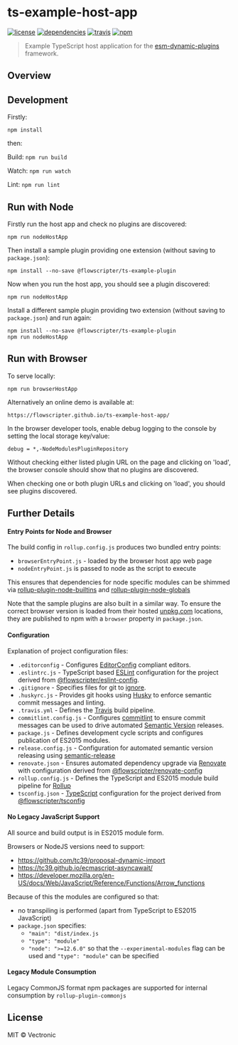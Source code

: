 # ts-example-host-app
[![license](https://img.shields.io/github/license/flowscripter/ts-example-host-app.svg)](https://github.com/flowscripter/ts-example-host-app/blob/master/LICENSE.md)
[![dependencies](https://img.shields.io/david/flowscripter/ts-example-host-app.svg)](https://david-dm.org/flowscripter/ts-example-host-app)
[![travis](https://api.travis-ci.com/flowscripter/ts-example-host-app.svg)](https://travis-ci.com/flowscripter/ts-example-host-app)
[![npm](https://img.shields.io/npm/v/@flowscripter/ts-example-host-app.svg)](https://www.npmjs.com/package/@flowscripter/ts-example-host-app)

> Example TypeScript host application for the [esm-dynamic-plugins](https://github.com/flowscripter/esm-dynamic-plugins) framework.

## Overview

## Development

Firstly: 

```
npm install
```

then:

Build: `npm run build`

Watch: `npm run watch`

Lint: `npm run lint`

## Run with Node

Firstly run the host app and check no plugins are discovered:
 
    npm run nodeHostApp

Then install a sample plugin providing one extension (without saving to `package.json`):

    npm install --no-save @flowscripter/ts-example-plugin

Now when you run the host app, you should see a plugin discovered:

    npm run nodeHostApp

Install a different sample plugin providing two extension (without saving to `package.json`) and run again:

    npm install --no-save @flowscripter/ts-example-plugin
    npm run nodeHostApp

## Run with Browser

To serve locally:

    npm run browserHostApp

Alternatively an online demo is available at:
 
    https://flowscripter.github.io/ts-example-host-app/

In the browser developer tools, enable debug logging to the console by setting the local storage key/value:

    debug = *,-NodeModulesPluginRepository

Without checking either listed plugin URL on the page and clicking on 'load', the browser console should show that no plugins are discovered.

When checking one or both plugin URLs and clicking on 'load', you should see plugins discovered.
 
## Further Details

#### Entry Points for Node and Browser

The build config in `rollup.config.js` produces two bundled entry points:
 
* `browserEntryPoint.js` - loaded by the browser host app web page
* `nodeEntryPoint.js` is passed to node as the script to execute

This ensures that dependencies for node specific modules can be shimmed via [rollup-plugin-node-builtins](https://github.com/calvinmetcalf/rollup-plugin-node-builtins)
and [rollup-plugin-node-globals](https://github.com/calvinmetcalf/rollup-plugin-node-globals)   

Note that the sample plugins are also built in a similar way. To ensure the correct browser version is loaded from their
hosted [unpkg.com](https://unpkg.com) locations, they are published to npm with a `browser` property in `package.json`.    

#### Configuration
Explanation of project configuration files:

* `.editorconfig` - Configures [EditorConfig](https://editorconfig.org) compliant editors.
* `.eslintrc.js` - TypeScript based [ESLint](https://eslint.org) configuration for the project derived from [@flowscripter/eslint-config](https://www.npmjs.com/package/@flowscripter/eslint-config).
* `.gitignore` - Specifies files for git to [ignore](https://git-scm.com/docs/gitignore).
* `.huskyrc.js` - Provides git hooks using [Husky](https://github.com/typicode/husky) to enforce semantic commit messages and linting.   
* `.travis.yml` - Defines the [Travis](https://travis-ci.com) build pipeline.
* `commitlint.config.js` - Configures [commitlint](https://conventional-changelog.github.io/commitlint) to ensure commit messages can be used to drive automated [Semantic Version](https://semver.org) releases.
* `package.js` - Defines development cycle scripts and configures publication of ES2015 modules. 
* `release.config.js` - Configuration for automated semantic version releasing using [semantic-release](https://semantic-release.gitbook.io/semantic-release/)
* `renovate.json` - Ensures automated dependency upgrade via [Renovate](https://renovatebot.com) with configuration derived from [@flowscripter/renovate-config](https://www.npmjs.com/package/@flowscripter/renovate-config)
* `rollup.config.js` - Defines the TypeScript and ES2015 module build pipeline for [Rollup](https://rollupjs.org/guide/en)
* `tsconfig.json` - [TypeScript](https://www.typescriptlang.org) configuration for the project derived from [@flowscripter/tsconfig](https://www.npmjs.com/package/@flowscripter/tsconfig)

#### No Legacy JavaScript Support

All source and build output is in ES2015 module form. 

Browsers or NodeJS versions need to support:

* https://github.com/tc39/proposal-dynamic-import
* https://tc39.github.io/ecmascript-asyncawait/
* https://developer.mozilla.org/en-US/docs/Web/JavaScript/Reference/Functions/Arrow_functions

Because of this the modules are configured so that:
 
* no transpiling is performed (apart from TypeScript to ES2015 JavaScript)
* `package.json` specifies:
    * `"main": "dist/index.js`
    * `"type": "module"`
    * `"node": ">=12.6.0"` so that the `--experimental-modules` flag can be used and `"type": "module"` can be specified

#### Legacy Module Consumption
 
Legacy CommonJS format npm packages are supported for internal consumption by `rollup-plugin-commonjs`

## License

MIT © Vectronic
